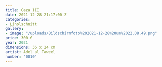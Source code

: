 ```yaml
---
title: Gaza III
date: 2021-12-28 21:17:00 Z
categories:
- Linolschnitt
gallery:
- image: "/uploads/Bildschirmfoto%202021-12-28%20um%2022.08.49.png"
price: 300 €
year: 2021
dimensions: 36 x 24 cm
artist: Adel al Taweel
number: '0010'
---
```


